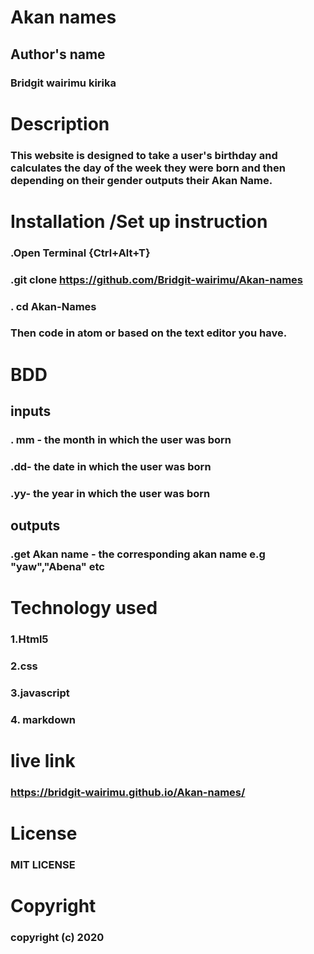 # Akan names
## Author's name
### Bridgit wairimu kirika
# Description
### This website is designed to take a user's birthday and calculates the day of the week they were born and then depending on their gender outputs their Akan Name.
# Installation /Set up instruction
### .Open Terminal {Ctrl+Alt+T}
### .git clone https://github.com/Bridgit-wairimu/Akan-names

### . cd Akan-Names

### Then code in atom or based on the text editor you have.

# BDD 
## inputs
### . mm - the month in which the user was born
### .dd- the date in which the user was born
### .yy- the year in which the user was born
## outputs
### .get Akan name - the corresponding akan name e.g "yaw","Abena" etc

# Technology used
### 1.Html5
### 2.css
### 3.javascript
### 4. markdown

# live link
### https://bridgit-wairimu.github.io/Akan-names/

# License
### MIT LICENSE

# Copyright
### copyright (c) 2020
